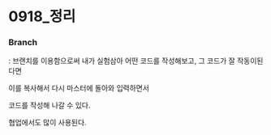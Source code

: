 # 0918_정리

### Branch

: 브랜치를 이용함으로써 내가 실험삼아 어떤 코드를 작성해보고, 그 코드가 잘 작동이된다면 

 이를 복사해서 다시 마스터에 돌아와 입력하면서

코드를 작성해 나갈 수 있다.

협업에서도 많이 사용된다.